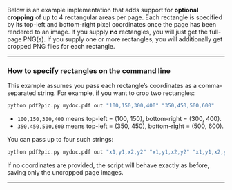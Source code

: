 Below is an example implementation that adds support for **optional cropping** of up to 4 rectangular areas per page. Each rectangle is specified by its top-left and bottom-right pixel coordinates once the page has been rendered to an image. If you supply **no** rectangles, you will just get the full-page PNG(s). If you supply one or more rectangles, you will additionally get cropped PNG files for each rectangle. 

---

### How to specify rectangles on the command line

This example assumes you pass each rectangle’s coordinates as a comma-separated string. For example, if you want to crop two rectangles:

```bash
python pdf2pic.py mydoc.pdf out "100,150,300,400" "350,450,500,600"
```

- `100,150,300,400` means top-left = (100, 150), bottom-right = (300, 400).
- `350,450,500,600` means top-left = (350, 450), bottom-right = (500, 600).

You can pass up to four such strings:

```bash
python pdf2pic.py mydoc.pdf out "x1,y1,x2,y2" "x1,y1,x2,y2" "x1,y1,x2,y2" "x1,y1,x2,y2"
```

If no coordinates are provided, the script will behave exactly as before, saving only the uncropped page images.

---
